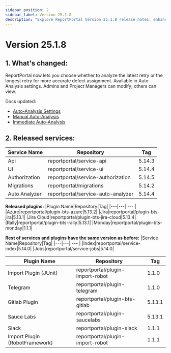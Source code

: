 ```yaml
---
sidebar_position: 2
sidebar_label: Version 25.1.8
description: "Explore ReportPortal Version 25.1.8 release notes: enhanced Auto-Analysis settings, improved retry handling, and updated service and plugin versions."
---
```


# Version 25.1.8

## 1. What's changed:
ReportPortal now lets you choose whether to analyze the latest retry or the longest retry for more accurate defect assignment.
Available in Auto-Analysis settings. Admins and Project Managers can modify; others can view.

Docs updated:
- [Auto-Analysis Settings](/analysis/AutoAnalysisOfLaunches#defect-assignment-based-on-the-longest-retry)
- [Manual Auto-Analysis](/analysis/AutoAnalysisOfLaunches#manual-analysis)
- [Immediate Auto-Analysis](/analysis/ImmediateAutoAnalysis)

## 2. Released services:
|Service Name|Repository|Tag|
|---|---| --- |
|Api|reportportal/service-api|5.14.3|
|UI|reportportal/service-ui|5.14.4|
|Authorization|reportportal/service-authorization|5.14.5|
|Migrations|reportportal/migrations|5.14.2|
|Auto Analyzer|reportportal/service-auto-analyzer|5.14.4|


**Released plugins:**
|Plugin Name|Repository|Tag|
|---|---| --- |
|Azure|reportportal/plugin-bts-azure|5.13.2|
|Jira|reportportal/plugin-bts-jira|5.13.1|
|Jira Cloud|reportportal/plugin-bts-jira-cloud|5.13.4|
|Rally|reportportal/plugin-bts-rally|5.13.1|
|Monday|reportportal/plugin-bts-monday|1.1.1|


**Rest of services and plugins have the same version as before:**
|Service Name|Repository|Tag|
|---|---| --- |
|Index|reportportal/service-index|5.14.0|
|Jobs|reportportal/service-jobs|5.14.0|


|Plugin Name|Repository|Tag|
|---|---| --- |
|Import Plugin (JUnit)|reportportal/plugin-import-robot|1.1.0|
|Telegram|reportportal/plugin-telegram|1.1.0|
|Gitlab Plugin|reportportal/plugin-bts-gitlab|5.13.1|
|Sauce Labs|reportportal/plugin-saucelabs|5.13.1|
|Slack|reportportal/plugin-slack|1.1.1|
|Import Plugin (RobotFramework)|reportportal/plugin-import-robot|1.1.1|
